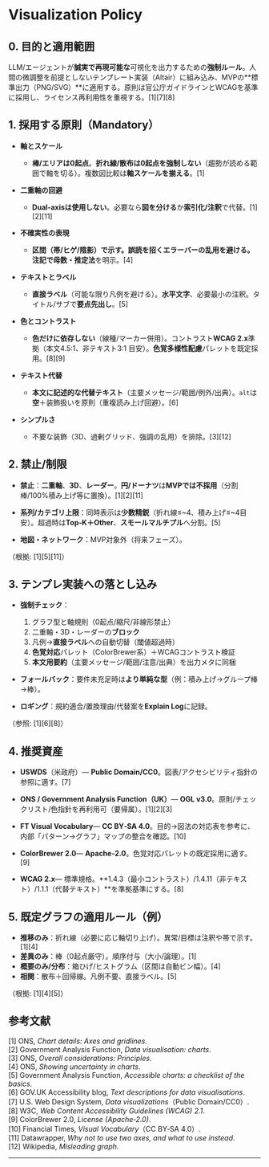 # Visualization Policy

## 0. 目的と適用範囲

LLM/エージェントが**誠実で再現可能な**可視化を出力するための**強制ルール**。人間の微調整を前提としないテンプレート実装（Altair）に組み込み、MVPの\*\*標準出力（PNG/SVG）\*\*に適用する。原則は官公庁ガイドラインとWCAGを基準に採用し、ライセンス再利用性を重視する。\[1]\[7]\[8]

## 1. 採用する原則（Mandatory）

* **軸とスケール**

  * **棒/エリアは0起点**。**折れ線/散布は0起点を強制しない**（趨勢が読める範囲で軸を切る）。複数図比較は**軸スケールを揃える**。\[1]

* **二重軸の回避**

  * **Dual‑axisは使用しない**。必要なら**図を分ける**か**索引化/注釈**で代替。\[1]\[2]\[11]

* **不確実性の表現**

  * **区間（帯/ヒゲ/陰影）で示す。誤読を招くエラーバーの乱用を避ける。注記で母数・推定法**を明示。\[4]

* **テキストとラベル**

  * **直接ラベル**（可能な限り凡例を避ける）。**水平文字**、必要最小の注釈。タイトル/サブで**要点先出し**。\[5]

* **色とコントラスト**

  * **色だけに依存しない**（線種/マーカー併用）。コントラスト**WCAG 2.x**準拠（本文4.5:1、非テキスト3:1 目安）。**色覚多様性配慮**パレットを既定採用。\[8]\[9]

* **テキスト代替**

  * **本文に記述的な代替テキスト**（主要メッセージ/範囲/例外/出典）。`alt`は**空**＋装飾扱いを原則（重複読み上げ回避）。\[6]

* **シンプルさ**

  * 不要な装飾（3D、過剰グリッド、強調の乱用）を排除。\[3]\[12]

## 2. 禁止/制限

* **禁止**：**二重軸**、**3D**、**レーダー**。**円/ドーナツ**は**MVPでは不採用**（分割棒/100%積み上げ等に置換）。\[1]\[2]\[11]

* **系列/カテゴリ上限**：同時表示は**少数精鋭**（折れ線≤\~4、積み上げ≤\~4目安）。超過時は**Top‑K＋Other**、**スモールマルチプル**へ分割。\[5]

* **地図・ネットワーク**：MVP対象外（将来フェーズ）。

（根拠: \[1]\[5]\[11]）

## 3. テンプレ実装への落とし込み

* **強制チェック**：

  1. グラフ型と軸規則（0起点/縮尺/非線形禁止）
  2. 二重軸・3D・レーダーの**ブロック**
  3. 凡例→**直接ラベル**への自動切替（閾値超過時）
  4. **色覚対応**パレット（ColorBrewer系）＋WCAGコントラスト検証
  5. **本文用要約**（主要メッセージ/範囲/注意/出典）を出力メタに同梱

* **フォールバック**：要件未充足時は**より単純な型**（例：積み上げ→グループ棒→棒）。

* **ロギング**：規約適合/置換理由/代替案を**Explain Log**に記録。

（参照: \[1]\[6]\[8]）

## 4. 推奨資産

* **USWDS**（米政府）— **Public Domain/CC0**。図表/アクセシビリティ指針の参照に適す。\[7]

* **ONS / Government Analysis Function（UK）**— **OGL v3.0**。原則/チェックリスト/色指針を再利用可（要帰属）。\[1]\[2]\[3]

* **FT Visual Vocabulary**— **CC BY‑SA 4.0**。目的→図法の対応表を参考に、内部「パターン→グラフ」マップの整合を確認。\[10]

* **ColorBrewer 2.0**— **Apache‑2.0**。色覚対応パレットの既定採用に適す。\[9]

* **WCAG 2.x**— 標準規格。\*\*1.4.3（最小コントラスト）/1.4.11（非テキスト）/1.1.1（代替テキスト）\*\*を準拠基準にする。\[8]

## 5. 既定グラフの適用ルール（例）

* **推移のみ**：折れ線（必要に応じ軸切り上げ）。異常/目標は注釈や帯で示す。\[1]\[4]
* **差異のみ**：棒（0起点厳守）。順序付与（大小/論理）。\[1]
* **概要のみ/分布**：箱ひげ/ヒストグラム（区間は自動ビン幅）。\[4]
* **相関**：散布＋回帰線。凡例不要、直接ラベル。\[5]

（根拠: \[1]\[4]\[5]）

## 参考文献

\[1] ONS, *Chart details: Axes and gridlines*.<br>
\[2] Government Analysis Function, *Data visualisation: charts*.<br>
\[3] ONS, *Overall considerations: Principles*.<br>
\[4] ONS, *Showing uncertainty in charts*.<br>
\[5] Government Analysis Function, *Accessible charts: a checklist of the basics*.<br>
\[6] GOV.UK Accessibility blog, *Text descriptions for data visualisations*.<br>
\[7] U.S. Web Design System, *Data visualizations*（Public Domain/CC0）.<br>
\[8] W3C, *Web Content Accessibility Guidelines (WCAG) 2.1*.<br>
\[9] ColorBrewer 2.0, *License (Apache‑2.0)*.<br>
\[10] Financial Times, *Visual Vocabulary*（CC BY‑SA 4.0）.<br>
\[11] Datawrapper, *Why not to use two axes, and what to use instead*.<br>
\[12] Wikipedia, *Misleading graph*.

---
